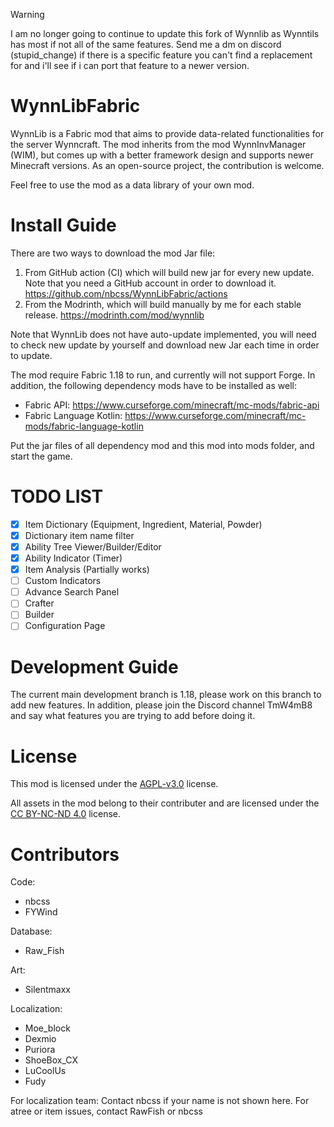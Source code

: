> [!WARNING]  
> I am no longer going to continue to update this fork of Wynnlib as Wynntils has most if not all of the same features. Send me a dm on discord (stupid_change) if there is a specific feature you can't find a replacement for and i'll see if i can port that feature to a newer version.

# WynnLibFabric
WynnLib is a Fabric mod that aims to provide data-related functionalities for the server Wynncraft.
The mod inherits from the mod WynnInvManager (WIM), 
but comes up with a better framework design and supports newer Minecraft versions. 
As an open-source project, the contribution is welcome. 

Feel free to use the mod as a data library of your own mod. 

# Install Guide
There are two ways to download the mod Jar file: 
1. From GitHub action (CI) which will build new jar for every new update. Note that you need a GitHub account in order to download it. 
   https://github.com/nbcss/WynnLibFabric/actions
2. From the Modrinth, which will build manually by me for each stable release.
   https://modrinth.com/mod/wynnlib

Note that WynnLib does not have auto-update implemented, you will need to check new update by yourself and download new Jar each time in order to update.

The mod require Fabric 1.18 to run, and currently will not support Forge. 
In addition, the following dependency mods have to be installed as well: 
- Fabric API: https://www.curseforge.com/minecraft/mc-mods/fabric-api
- Fabric Language Kotlin: https://www.curseforge.com/minecraft/mc-mods/fabric-language-kotlin

Put the jar files of all dependency mod and this mod into mods folder, and start the game.

# TODO LIST
- [x] Item Dictionary (Equipment, Ingredient, Material, Powder)
- [x] Dictionary item name filter
- [x] Ability Tree Viewer/Builder/Editor
- [x] Ability Indicator (Timer)
- [x] Item Analysis (Partially works)
- [ ] Custom Indicators
- [ ] Advance Search Panel
- [ ] Crafter
- [ ] Builder
- [ ] Configuration Page

# Development Guide
The current main development branch is 1.18,
please work on this branch to add new features.
In addition, please join the Discord channel TmW4mB8 
and say what features you are trying to add before doing it.

# License
This mod is licensed under the [AGPL-v3.0](https://www.gnu.org/licenses/agpl-3.0.en.html) license.

All assets in the mod belong to their contributer and are licensed under the [CC BY-NC-ND 4.0](https://creativecommons.org/licenses/by-nc-nd/4.0/) license.

# Contributors
Code: 
- nbcss
- FYWind

Database:
- Raw_Fish

Art: 
- Silentmaxx

Localization: 
- Moe_block
- Dexmio
- Puriora
- ShoeBox_CX
- LuCoolUs
- Fudy

For localization team: 
Contact nbcss if your name is not shown here. 
For atree or item issues, contact RawFish or nbcss
